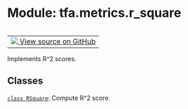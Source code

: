 <div itemscope itemtype="http://developers.google.com/ReferenceObject">
<meta itemprop="name" content="tfa.metrics.r_square" />
<meta itemprop="path" content="Stable" />
</div>

# Module: tfa.metrics.r_square


<table class="tfo-notebook-buttons tfo-api" align="left">

<td>
  <a target="_blank" href="https://github.com/tensorflow/addons/tree/r0.5/tensorflow_addons/metrics/r_square.py">
    <img src="https://www.tensorflow.org/images/GitHub-Mark-32px.png" />
    View source on GitHub
  </a>
</td></table>



Implements R^2 scores.

<!-- Placeholder for "Used in" -->


## Classes

[`class RSquare`](../../tfa/metrics/RSquare.md): Compute R^2 score.

